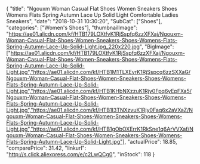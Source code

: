 {
	"title": "Ngouxm Woman Casual Flat Shoes Women Sneakers Shoes Womens Flats Spring Autumn Lace Up Solid Light Comfortable Ladies Sneakers",
	"date": "2018-10-31 10:30:20",
	"SubCat": ["Shoes"],
	"categories": ["Women's Shoes"],
	"thumbnailImage": "https://ae01.alicdn.com/kf/HTB179LOXtfvK1RjSspfq6zzXFXaj/Ngouxm-Woman-Casual-Flat-Shoes-Women-Sneakers-Shoes-Womens-Flats-Spring-Autumn-Lace-Up-Solid-Light.jpg_220x220.jpg",
	"BigImage": ["https://ae01.alicdn.com/kf/HTB179LOXtfvK1RjSspfq6zzXFXaj/Ngouxm-Woman-Casual-Flat-Shoes-Women-Sneakers-Shoes-Womens-Flats-Spring-Autumn-Lace-Up-Solid-Light.jpg","https://ae01.alicdn.com/kf/HTB1M1TLXEvrK1RjSspcq6zzSXXaG/Ngouxm-Woman-Casual-Flat-Shoes-Women-Sneakers-Shoes-Womens-Flats-Spring-Autumn-Lace-Up-Solid-Light.jpg","https://ae01.alicdn.com/kf/HTB1KHbNXzzuK1Rjy0Fpq6yEpFXa5/Ngouxm-Woman-Casual-Flat-Shoes-Women-Sneakers-Shoes-Womens-Flats-Spring-Autumn-Lace-Up-Solid-Light.jpg","https://ae01.alicdn.com/kf/HTB1I3TNXzvuK1Rjy0Faq6x2aVXaZ/Ngouxm-Woman-Casual-Flat-Shoes-Women-Sneakers-Shoes-Womens-Flats-Spring-Autumn-Lace-Up-Solid-Light.jpg","https://ae01.alicdn.com/kf/HTB1gObOXErrK1RkSne1q6ArVVXaf/Ngouxm-Woman-Casual-Flat-Shoes-Women-Sneakers-Shoes-Womens-Flats-Spring-Autumn-Lace-Up-Solid-Light.jpg"],
	"actualPrice": 18.85,
	"comparePrice": 31.42,
	"linkurl": "http://s.click.aliexpress.com/e/c2LwQCg0",
	"inStock": 118
}

